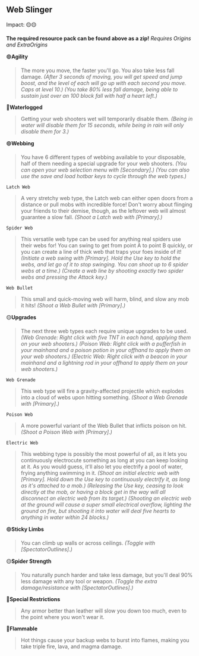 ## **Web Slinger** 
Impact: :yellow_circle::yellow_circle:

**The required resource pack can be found above as a zip!**
*Requires Origins and ExtraOrigins*

:green_circle:__Agility__
> The more you move, the faster you'll go. You also take less fall damage.
> *(After 3 seconds of moving, you will get speed and jump boost, and the level of each will go up with each second you move. Caps at level 10.)*
> *(You take 80% less fall damage, being able to sustain just over an 100 block fall with half a heart left.)*

:red_circle:__Waterlogged__
> Getting your web shooters wet will temporarily disable them.
> *(Being in water will disable them for 15 seconds, while being in rain will only disable them for 3.)*

:green_circle:__Webbing__
> You have 6 different types of webbing available to your disposable, half of them needing a special upgrade for your web shooters.
> *(You can open your web selection menu with [Secondary].)*
> *(You can also use the save and load hotbar keys to cycle through the web types.)*

`Latch Web`
> A very stretchy web type, the Latch web can either open doors from a distance or pull mobs with incredible force! Don't worry about flinging your friends to their demise, though, as the leftover web will almost guarantee a slow fall.
> *(Shoot a Latch web with [Primary].)*

`Spider Web`
> This versatile web type can be used for anything real spiders use their webs for! You can swing to get from point A to point B quickly, or you can create a line of thick web that traps your foes inside of it!
> *(Initiate a web swing with [Primary]. Hold the Use key to hold the webs, and let go of it to stop swinging. You can shoot up to 6 spider webs at a time.)*
> *(Create a web line by shooting exactly two spider webs and pressing the Attack key.)*

`Web Bullet`
> This small and quick-moving web will harm, blind, and slow any mob it hits!
> *(Shoot a Web Bullet with [Primary].)*

:yellow_circle:__Upgrades__
> The next three web types each require unique upgrades to be used.
> *(Web Grenade: Right click with five TNT in each hand, applying them on your web shooters.)*
> *(Poison Web: Right click with a pufferfish in your mainhand and a poison potion in your offhand to apply them on your web shooters.)*
> *(Electric Web: Right click with a beacon in your mainhand and a lightning rod in your offhand to apply them on your web shooters.)*

`Web Grenade`
> This web type will fire a gravity-affected projectile which explodes into a cloud of webs upon hitting something.
> *(Shoot a Web Grenade with [Primary].)*

`Poison Web`
> A more powerful variant of the Web Bullet that inflicts poison on hit.
> *(Shoot a Poison Web with [Primary].)*

`Electric Web`
> This webbing type is possibly the most powerful of all, as it lets you continuously electrocute something as long at you can keep looking at it. As you would guess, it'll also let you electrify a pool of water, frying anything swimming in it.
> *(Shoot an initial electric web with [Primary]. Hold down the Use key to continuously electrify it, as long as it's attached to a mob.)*
> *(Releasing the Use key, ceasing to look directly at the mob, or having a block get in the way will all disconnect an electric web from its target.)*
> *(Shooting an electric web at the ground will cause a super small electrical overflow, lighting the ground on fire, but shooting it into water will deal five hearts to anything in water within 24 blocks.)*

:green_circle:__Sticky Limbs__
> You can climb up walls or across ceilings.
> *(Toggle with [SpectatorOutlines].)*

:yellow_circle:__Spider Strength__
> You naturally punch harder and take less damage, but you'll deal 90% less damage with any tool or weapon.
> *(Toggle the extra damage/resistance with [SpectatorOutlines].)*

:red_circle:__Special Restrictions__
> Any armor better than leather will slow you down too much, even to the point where you won't wear it.

:red_circle:__Flammable__
> Hot things cause your backup webs to burst into flames, making you take triple fire, lava, and magma damage.
